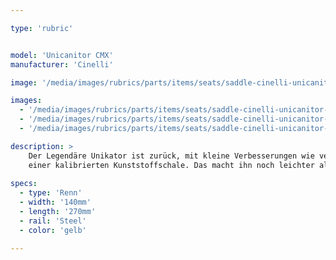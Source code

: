 ```yaml
---

type: 'rubric'


model: 'Unicanitor CMX'
manufacturer: 'Cinelli'

image: '/media/images/rubrics/parts/items/seats/saddle-cinelli-unicanitor-cmx_1.jpeg'

images:
  - '/media/images/rubrics/parts/items/seats/saddle-cinelli-unicanitor-cmx_2.jpeg'
  - '/media/images/rubrics/parts/items/seats/saddle-cinelli-unicanitor-cmx_3.jpeg'
  - '/media/images/rubrics/parts/items/seats/saddle-cinelli-unicanitor-cmx_4.jpeg'

description: >
    Der Legendäre Unikator ist zurück, mit kleine Verbesserungen wie verchromten Sattelstreben und 
    einer kalibrierten Kunststoffschale. Das macht ihn noch leichter als das Originalmodell.
    
specs: 
  - type: 'Renn'
  - width: '140mm'
  - length: '270mm'
  - rail: 'Steel'
  - color: 'gelb'

---
```

